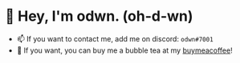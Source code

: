 # 👋 Hey, I'm odwn. (oh-d-wn)
- 📫 If you want to contact me, add me on discord: `odwn#7001`
- 🍵 If you want, you can buy me a bubble tea at my [buymeacoffee](https://buymeacoffee.com/odwn)!
